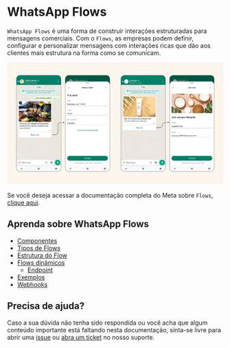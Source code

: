 # WhatsApp Flows

`WhatsApp Flows` é uma forma de construir interações estruturadas para mensagens comerciais. Com o `Flows`, as empresas podem definir, configurar e personalizar mensagens com interações ricas que dão aos clientes mais estrutura na forma como se comunicam.

![Flows](assets/images/flows-sample.png)

Se você deseja acessar a documentação completa do Meta sobre `Flows`, [clique aqui](https://developers.facebook.com/docs/whatsapp/flows).

## Aprenda sobre WhatsApp Flows

- [Componentes](components/README.md)
- [Tipos de Flows](types-of-flows/README.md)
- [Estrutura do Flow](structure/README.md)
- [Flows dinâmicos](dynamic-flows/README.md)
  - [Endpoint](dynamic-flows/README.md#endpoint)
- [Exemplos](samples/README.md)
- [Webhooks]()

## Precisa de ajuda?

Caso a sua dúvida não tenha sido respondida ou você acha que algum conteúdo importante está faltando nesta documentação, sinta-se livre para abrir uma [issue](https://github.com/positusapps/quick-docs/issues) ou [abra um ticket](https://studio.posit.us/suporte) no nosso suporte.
